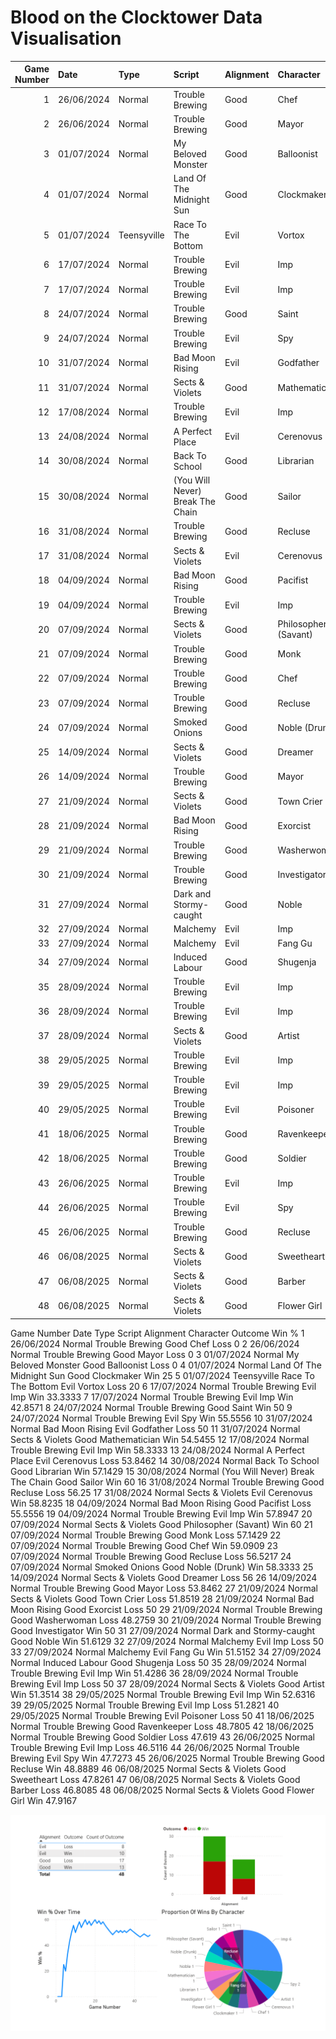 # Blood on the Clocktower Data Visualisation

|   Game Number | Date       | Type        | Script                           | Alignment   | Character            | Outcome   |   Win % |
|--------------:|:-----------|:------------|:---------------------------------|:------------|:---------------------|:----------|--------:|
|             1 | 26/06/2024 | Normal      | Trouble Brewing                  | Good        | Chef                 | Loss      |  0      |
|             2 | 26/06/2024 | Normal      | Trouble Brewing                  | Good        | Mayor                | Loss      |  0      |
|             3 | 01/07/2024 | Normal      | My Beloved Monster               | Good        | Balloonist           | Loss      |  0      |
|             4 | 01/07/2024 | Normal      | Land Of The Midnight Sun         | Good        | Clockmaker           | Win       | 25      |
|             5 | 01/07/2024 | Teensyville | Race To The Bottom               | Evil        | Vortox               | Loss      | 20      |
|             6 | 17/07/2024 | Normal      | Trouble Brewing                  | Evil        | Imp                  | Win       | 33.3333 |
|             7 | 17/07/2024 | Normal      | Trouble Brewing                  | Evil        | Imp                  | Win       | 42.8571 |
|             8 | 24/07/2024 | Normal      | Trouble Brewing                  | Good        | Saint                | Win       | 50      |
|             9 | 24/07/2024 | Normal      | Trouble Brewing                  | Evil        | Spy                  | Win       | 55.5556 |
|            10 | 31/07/2024 | Normal      | Bad Moon Rising                  | Evil        | Godfather            | Loss      | 50      |
|            11 | 31/07/2024 | Normal      | Sects & Violets                  | Good        | Mathematician        | Win       | 54.5455 |
|            12 | 17/08/2024 | Normal      | Trouble Brewing                  | Evil        | Imp                  | Win       | 58.3333 |
|            13 | 24/08/2024 | Normal      | A Perfect Place                  | Evil        | Cerenovus            | Loss      | 53.8462 |
|            14 | 30/08/2024 | Normal      | Back To School                   | Good        | Librarian            | Win       | 57.1429 |
|            15 | 30/08/2024 | Normal      | (You Will Never) Break The Chain | Good        | Sailor               | Win       | 60      |
|            16 | 31/08/2024 | Normal      | Trouble Brewing                  | Good        | Recluse              | Loss      | 56.25   |
|            17 | 31/08/2024 | Normal      | Sects & Violets                  | Evil        | Cerenovus            | Win       | 58.8235 |
|            18 | 04/09/2024 | Normal      | Bad Moon Rising                  | Good        | Pacifist             | Loss      | 55.5556 |
|            19 | 04/09/2024 | Normal      | Trouble Brewing                  | Evil        | Imp                  | Win       | 57.8947 |
|            20 | 07/09/2024 | Normal      | Sects & Violets                  | Good        | Philosopher (Savant) | Win       | 60      |
|            21 | 07/09/2024 | Normal      | Trouble Brewing                  | Good        | Monk                 | Loss      | 57.1429 |
|            22 | 07/09/2024 | Normal      | Trouble Brewing                  | Good        | Chef                 | Win       | 59.0909 |
|            23 | 07/09/2024 | Normal      | Trouble Brewing                  | Good        | Recluse              | Loss      | 56.5217 |
|            24 | 07/09/2024 | Normal      | Smoked Onions                    | Good        | Noble (Drunk)        | Win       | 58.3333 |
|            25 | 14/09/2024 | Normal      | Sects & Violets                  | Good        | Dreamer              | Loss      | 56      |
|            26 | 14/09/2024 | Normal      | Trouble Brewing                  | Good        | Mayor                | Loss      | 53.8462 |
|            27 | 21/09/2024 | Normal      | Sects & Violets                  | Good        | Town Crier           | Loss      | 51.8519 |
|            28 | 21/09/2024 | Normal      | Bad Moon Rising                  | Good        | Exorcist             | Loss      | 50      |
|            29 | 21/09/2024 | Normal      | Trouble Brewing                  | Good        | Washerwoman          | Loss      | 48.2759 |
|            30 | 21/09/2024 | Normal      | Trouble Brewing                  | Good        | Investigator         | Win       | 50      |
|            31 | 27/09/2024 | Normal      | Dark and Stormy-caught           | Good        | Noble                | Win       | 51.6129 |
|            32 | 27/09/2024 | Normal      | Malchemy                         | Evil        | Imp                  | Loss      | 50      |
|            33 | 27/09/2024 | Normal      | Malchemy                         | Evil        | Fang Gu              | Win       | 51.5152 |
|            34 | 27/09/2024 | Normal      | Induced Labour                   | Good        | Shugenja             | Loss      | 50      |
|            35 | 28/09/2024 | Normal      | Trouble Brewing                  | Evil        | Imp                  | Win       | 51.4286 |
|            36 | 28/09/2024 | Normal      | Trouble Brewing                  | Evil        | Imp                  | Loss      | 50      |
|            37 | 28/09/2024 | Normal      | Sects & Violets                  | Good        | Artist               | Win       | 51.3514 |
|            38 | 29/05/2025 | Normal      | Trouble Brewing                  | Evil        | Imp                  | Win       | 52.6316 |
|            39 | 29/05/2025 | Normal      | Trouble Brewing                  | Evil        | Imp                  | Loss      | 51.2821 |
|            40 | 29/05/2025 | Normal      | Trouble Brewing                  | Evil        | Poisoner             | Loss      | 50      |
|            41 | 18/06/2025 | Normal      | Trouble Brewing                  | Good        | Ravenkeeper          | Loss      | 48.7805 |
|            42 | 18/06/2025 | Normal      | Trouble Brewing                  | Good        | Soldier              | Loss      | 47.619  |
|            43 | 26/06/2025 | Normal      | Trouble Brewing                  | Evil        | Imp                  | Loss      | 46.5116 |
|            44 | 26/06/2025 | Normal      | Trouble Brewing                  | Evil        | Spy                  | Win       | 47.7273 |
|            45 | 26/06/2025 | Normal      | Trouble Brewing                  | Good        | Recluse              | Win       | 48.8889 |
|            46 | 06/08/2025 | Normal      | Sects & Violets                  | Good        | Sweetheart           | Loss      | 47.8261 |
|            47 | 06/08/2025 | Normal      | Sects & Violets                  | Good        | Barber               | Loss      | 46.8085 |
|            48 | 06/08/2025 | Normal      | Sects & Violets                  | Good        | Flower Girl          | Win       | 47.9167 |

Game Number	Date	Type	Script	Alignment	Character	Outcome	Win %
1	26/06/2024	Normal	Trouble Brewing	Good	Chef	Loss	0
2	26/06/2024	Normal	Trouble Brewing	Good	Mayor	Loss	0
3	01/07/2024	Normal	My Beloved Monster	Good	Balloonist	Loss	0
4	01/07/2024	Normal	Land Of The Midnight Sun	Good	Clockmaker	Win	25
5	01/07/2024	Teensyville	Race To The Bottom	Evil	Vortox	Loss	20
6	17/07/2024	Normal	Trouble Brewing	Evil	Imp	Win	33.3333
7	17/07/2024	Normal	Trouble Brewing	Evil	Imp	Win	42.8571
8	24/07/2024	Normal	Trouble Brewing	Good	Saint	Win	50
9	24/07/2024	Normal	Trouble Brewing	Evil	Spy	Win	55.5556
10	31/07/2024	Normal	Bad Moon Rising	Evil	Godfather	Loss	50
11	31/07/2024	Normal	Sects & Violets	Good	Mathematician	Win	54.5455
12	17/08/2024	Normal	Trouble Brewing	Evil	Imp	Win	58.3333
13	24/08/2024	Normal	A Perfect Place	Evil	Cerenovus	Loss	53.8462
14	30/08/2024	Normal	Back To School	Good	Librarian	Win	57.1429
15	30/08/2024	Normal	(You Will Never) Break The Chain	Good	Sailor	Win	60
16	31/08/2024	Normal	Trouble Brewing	Good	Recluse	Loss	56.25
17	31/08/2024	Normal	Sects & Violets	Evil	Cerenovus	Win	58.8235
18	04/09/2024	Normal	Bad Moon Rising	Good	Pacifist	Loss	55.5556
19	04/09/2024	Normal	Trouble Brewing	Evil	Imp	Win	57.8947
20	07/09/2024	Normal	Sects & Violets	Good	Philosopher (Savant)	Win	60
21	07/09/2024	Normal	Trouble Brewing	Good	Monk	Loss	57.1429
22	07/09/2024	Normal	Trouble Brewing	Good	Chef	Win	59.0909
23	07/09/2024	Normal	Trouble Brewing	Good	Recluse	Loss	56.5217
24	07/09/2024	Normal	Smoked Onions	Good	Noble (Drunk)	Win	58.3333
25	14/09/2024	Normal	Sects & Violets	Good	Dreamer	Loss	56
26	14/09/2024	Normal	Trouble Brewing	Good	Mayor	Loss	53.8462
27	21/09/2024	Normal	Sects & Violets	Good	Town Crier	Loss	51.8519
28	21/09/2024	Normal	Bad Moon Rising	Good	Exorcist	Loss	50
29	21/09/2024	Normal	Trouble Brewing	Good	Washerwoman	Loss	48.2759
30	21/09/2024	Normal	Trouble Brewing	Good	Investigator	Win	50
31	27/09/2024	Normal	Dark and Stormy-caught	Good	Noble	Win	51.6129
32	27/09/2024	Normal	Malchemy	Evil	Imp	Loss	50
33	27/09/2024	Normal	Malchemy	Evil	Fang Gu	Win	51.5152
34	27/09/2024	Normal	Induced Labour	Good	Shugenja	Loss	50
35	28/09/2024	Normal	Trouble Brewing	Evil	Imp	Win	51.4286
36	28/09/2024	Normal	Trouble Brewing	Evil	Imp	Loss	50
37	28/09/2024	Normal	Sects & Violets	Good	Artist	Win	51.3514
38	29/05/2025	Normal	Trouble Brewing	Evil	Imp	Win	52.6316
39	29/05/2025	Normal	Trouble Brewing	Evil	Imp	Loss	51.2821
40	29/05/2025	Normal	Trouble Brewing	Evil	Poisoner	Loss	50
41	18/06/2025	Normal	Trouble Brewing	Good	Ravenkeeper	Loss	48.7805
42	18/06/2025	Normal	Trouble Brewing	Good	Soldier	Loss	47.619
43	26/06/2025	Normal	Trouble Brewing	Evil	Imp	Loss	46.5116
44	26/06/2025	Normal	Trouble Brewing	Evil	Spy	Win	47.7273
45	26/06/2025	Normal	Trouble Brewing	Good	Recluse	Win	48.8889
46	06/08/2025	Normal	Sects & Violets	Good	Sweetheart	Loss	47.8261
47	06/08/2025	Normal	Sects & Violets	Good	Barber	Loss	46.8085
48	06/08/2025	Normal	Sects & Violets	Good	Flower Girl	Win	47.9167


![BotC Graphs](images/project_3/BotC_stats.png)
